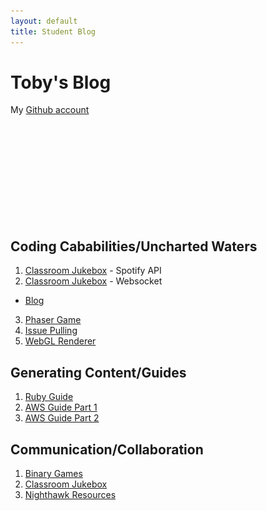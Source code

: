 ```yaml
---
layout: default
title: Student Blog
---
```


# Toby's Blog

My [Github account](https://github.com/toby-leeder)

<img src="images/Toby.jpeg" style="padding-left: 50%; padding-right: 50%; padding-top: 30%; height: 0em;">

## Coding Cababilities/Uncharted Waters
1. [Classroom Jukebox](https://classroomjukebox.com) - Spotify API
2. [Classroom Jukebox](https://classroomjukebox.com/search) - Websocket
  - [Blog](https://toby-leeder.github.io/CSABlog/2024/05/30/websocker_IPYNB_2_.html)
3. [Phaser Game](https://toby-leeder.github.io/CSABlog/2023/08/18/Phaser-Game.html)
4. [Issue Pulling](https://toby-leeder.github.io/CSABlog/ToC)
5. [WebGL Renderer](https://toby-leeder.github.io/binarygames-frontend/escaperoom)


## Generating Content/Guides
1. [Ruby Guide](https://toby-leeder.github.io/CSABlog/rubyFixes)
2. [AWS Guide Part 1](https://toby-leeder.github.io/CSPFastpages/2023/04/12/aws-adventures.html)
3. [AWS Guide Part 2](https://toby-leeder.github.io/CSABlog/2024/03/14/Secret-Lambda_IPYNB_2_.html)

## Communication/Collaboration
1. [Binary Games](https://github.com/users/Toby-Leeder/projects/2/views/5)
2. [Classroom Jukebox](https://github.com/users/aidenhuynh/projects/4)
3. [Nighthawk Resources](https://github.com/orgs/John-sCC/projects/1)

  <script src="{{site.baseurl}}/assets/js/three.r134.min.js"></script>
  <script src="{{site.baseurl}}/assets/js/vanta.waves.min.js"></script>
  <script>
    VANTA.WAVES({
      el: "html",
      mouseControls: true,
      touchControls: true,
      gyroControls: false,
      minHeight: 200.00,
      minWidth: 200.00,
      scale: 1.00,
      scaleMobile: 1.00,
      shininess: 48.00,
      waveHeight: 16.00,
      waveSpeed: 1.45,
      zoom: 0.65
    })
    var body = document.querySelector("body")
    if (window.screen.height > body.style.height)
    body.style.height = (window.screen.height - 64) + "px"
  </script>
